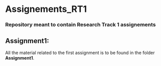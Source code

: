 # Assignements_RT1
### Repository meant to contain Research Track 1 assignements

## Assignment1:

All the material related to the first assignment is to be found in the folder **Assignment1**.
